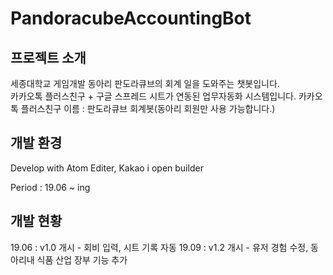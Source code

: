 # PandoracubeAccountingBot

## 프로젝트 소개
세종대학교 게임개발 동아리 판도라큐브의 회계 일을 도와주는 챗봇입니다.  
카카오톡 플러스친구 + 구글 스프레드 시트가 연동된 업무자동화 시스템입니다.
카카오톡 플러스친구 이름 : 판도라큐브 회계봇(동아리 회원만 사용 가능합니다.)

## 개발 환경
Develop with Atom Editer, Kakao i open builder

Period : 19.06 ~ ing

## 개발 현황
19.06 : v1.0 개시 - 회비 입력, 시트 기록 자동
19.09 : v1.2 개시 - 유저 경험 수정, 동아리내 식품 산업 장부 기능 추가
